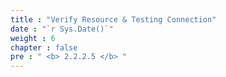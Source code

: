 ```yaml
---
title : "Verify Resource & Testing Connection"
date : "`r Sys.Date()`"
weight : 6
chapter : false
pre : " <b> 2.2.2.5 </b> "
---
```

